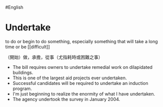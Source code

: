 #English 

# Undertake

to do or begin to do something, especially something that will take a long time or be [[difficult]]

（開始）做，承擔，從事（尤指耗時或困難之事）

- The bill requires owners to undertake remedial work on dilapidated buildings.
- This is one of the largest aid projects ever undertaken.
- Successful candidates will be required to undertake an induction program.
- I'm just beginning to realize the enormity of what I have undertaken.
- The agency undertook the survey in January 2004.